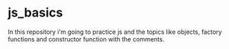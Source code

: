# js_basics
In this repository i'm going to practice js and the topics like objects, factory functions and constructor function with the comments.

